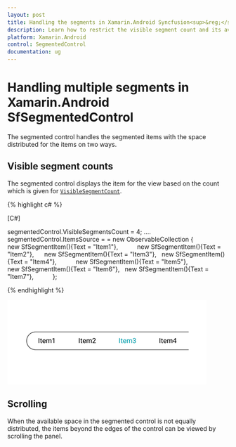 ```yaml
---
layout: post
title: Handling the segments in Xamarin.Android Syncfusion<sup>&reg;</sup> Segmented control 
description: Learn how to restrict the visible segment count and its available scrolling options in Xamarin.Android Segmented control.
platform: Xamarin.Android
control: SegmentedControl
documentation: ug
---
```


# Handling multiple segments in Xamarin.Android SfSegmentedControl

The segmented control handles the segmented items with the space distributed for the items on two ways.

## Visible segment counts

The segmented control displays the item for the view based on the count which is given for [`VisibleSegmentCount`](https://help.syncfusion.com/cr/xamarin-android/Syncfusion.Android.Buttons.SfSegmentedControl.html#Syncfusion_Android_Buttons_SfSegmentedControl_VisibleSegmentsCount). 

{% highlight c# %}

[C#]

segmentedControl.VisibleSegmentsCount = 4;
....
segmentedControl.ItemsSource = = new ObservableCollection<SfSegmentItem>
{
  new SfSegmentItem(){Text = "Item1"},          
  new SfSegmentItem(){Text = "Item2"},     
  new SfSegmentItem(){Text = "Item3"},  
  new SfSegmentItem(){Text = "Item4"},          
  new SfSegmentItem(){Text = "Item5"},     
  new SfSegmentItem(){Text = "Item6"},  
  new SfSegmentItem(){Text = "Item7"},          
};
   
{% endhighlight %}

![Xamarin.Android SfSegmentedControl with four visible segment](images/Handling-multiple-segments/visiblesegment.png)

## Scrolling

When the available space in the segmented control is not equally distributed, the items beyond the edges of the control can be viewed by scrolling the panel.




